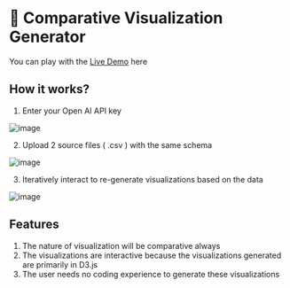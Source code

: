 # 🎨 Comparative Visualization Generator

You can play with the [Live Demo](https://chatbotv01.streamlit.app/) here

## How it works?

1. Enter your Open AI API key

![image](https://github.com/user-attachments/assets/2c155ed8-7baf-47fb-af20-f008433a6453)

2. Upload 2 source files ( .csv ) with the same schema

![image](https://github.com/user-attachments/assets/ef1434bc-f8c3-4292-8746-8cc5972f9fbf)

3. Iteratively interact to re-generate visualizations based on the data

![image](https://github.com/user-attachments/assets/6e544d91-8a5b-4a70-b944-e18e9c6de149)

## Features

1. The nature of visualization will be comparative always
2. The visualizations are interactive because the visualizations generated are primarily in D3.js
3. The user needs no coding experience to generate these visualizations
